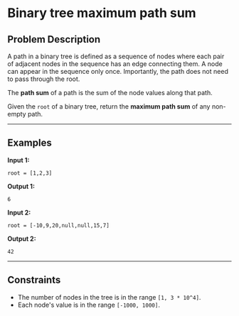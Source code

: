 # Binary tree maximum path sum

## Problem Description

A path in a binary tree is defined as a sequence of nodes where each pair of adjacent nodes in the sequence has an edge connecting them. A node can appear in the sequence only once. Importantly, the path does not need to pass through the root.

The **path sum** of a path is the sum of the node values along that path.

Given the `root` of a binary tree, return the **maximum path sum** of any non-empty path.

---

## Examples

**Input 1:**

```plaintext
root = [1,2,3]
```

**Output 1:**

```plaintext
6
```

**Input 2:**

```plaintext
root = [-10,9,20,null,null,15,7]
```

**Output 2:**

```plaintext
42
```

---

## Constraints

- The number of nodes in the tree is in the range `[1, 3 * 10^4]`.
- Each node's value is in the range `[-1000, 1000]`.

